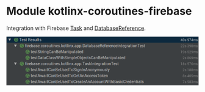 # Module kotlinx-coroutines-firebase

Integration with Firebase [Task](https://developers.google.com/android/reference/com/google/android/gms/tasks/Task) and [DatabaseReference](https://firebase.google.com/docs/reference/android/com/google/firebase/database/DatabaseReference).

![JUnit test report](.art/test-results.png)
